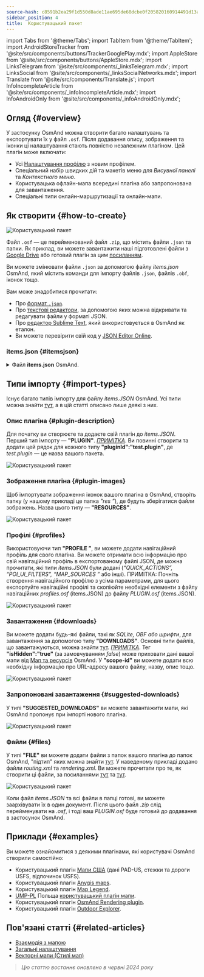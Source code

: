 ```yaml
---
source-hash: c8591b2ea29f1d550d8ade11ae695de68dcbe0f205820160914491d13a15b3ea
sidebar_position: 4
title:  Користувацький пакет
---
```

import Tabs from '@theme/Tabs';
import TabItem from '@theme/TabItem';
import AndroidStoreTracker from '@site/src/components/buttons/TrackerGooglePlay.mdx';
import AppleStore from '@site/src/components/buttons/AppleStore.mdx';
import LinksTelegram from '@site/src/components/_linksTelegram.mdx';
import LinksSocial from '@site/src/components/_linksSocialNetworks.mdx';
import Translate from '@site/src/components/Translate.js';
import InfoIncompleteArticle from '@site/src/components/_infoIncompleteArticle.mdx';
import InfoAndroidOnly from '@site/src/components/_infoAndroidOnly.mdx';



## Огляд {#overview}

У застосунку OsmAnd можна створити багато налаштувань та експортувати їх у файл `.osf`. Після додавання опису, зображення та іконки ці налаштування стають повністю незалежним плагіном. Цей плагін може включати:

- Усі [Налаштування профілю](../personal/profiles.md) з новим профілем.
- Спеціальний набір швидких дій та макетів меню для *Висувної панелі* та *Контекстного меню*.
- Користувацька офлайн-мапа всередині плагіна або запропонована для завантаження.
- Спеціальні типи онлайн-маршрутизації та онлайн-мапи.


## Як створити {#how-to-create}

![Користувацький пакет](@site/static/img/plugins/custom/1.jpg)

Файл `.osf` — це перейменований файл `.zip`, що містить файли `.json` та папки. Як приклад, ви можете завантажити наші підготовлені файли з [Google Drive](https://drive.google.com/drive/folders/1wDPGThkdRi9_3UrCKROgt49qi-1gM6jk?usp=sharing) або готовий плагін за цим [посиланням](https://drive.google.com/open?id=1efZ01uAIL27aTQLLoTl8KYH-ts_WSRSe).

Ви можете змінювати файли `.json` за допомогою файлу *items.json* OsmAnd, який містить команди для імпорту файлів `.json`, файлів `.obf`, іконок тощо.

Вам може знадобитися прочитати:

- Про [формат `.json`](https://en.wikipedia.org/wiki/JSON).
- Про [текстові редактори](https://en.wikipedia.org/wiki/List_of_text_editors), за допомогою яких можна відкривати та редагувати файли у форматі JSON.
- Про [редактор Sublime Text](https://en.wikipedia.org/wiki/Sublime_Text), який використовується в OsmAnd як еталон.
- Ви можете перевірити свій код у [JSON Editor Online](https://jsoneditoronline.org/).


### items.json {#itemsjson}

<details>
<summary> Файл <b>items.json</b> OsmAnd. </summary>

```
{
   "version":1,
   "items":[

      {
         "type":"PLUGIN",
         "pluginId":"test.plugin",
         "version" : 1,
         "icon": {
             "" : "@plugin-id.png"

         },
         "image": {
             "" :"@plugin-image.webp"
         },
         "name":{
            "":"Test Plugin",
            "ru":"Test Plugin: RU language"
         },
         "description":{
            "":"This package is a test package and displays test information.",
            "ru":"This package is a test package and displays test information. RU language."
         }
      },

      {
         "type":"RESOURCES",
         "pluginId":"test.plugin",
         "file":"res"
      },


      {
         "type":"DOWNLOADS",
         "pluginId":"test.plugin",
         "items":[
            {
               "path":"test",
               "name":{
                  "":"My offline maps",
                  "ru":"RU: My offline maps"
               },
               "icon":{
                  "":"ic_world_globe_dark"
               },
               "header-color":"#002E64",
               "description":{
                  "text":{
                     "":"This package is a collection of online and offline map sources of various types.",
                     "ru":"RU: This package is a collection of online and offline map sources of various types."
                  },
                  "button":[
                     {
                        "":"Telegram chat OsmAnd",
                        "url":"https:\/\/t.me\/OsmAndMaps"
                     }
                  ]
               }
            },
            {
               "scope-id":"offline-maps",
               "path":"test/Waterway",
               "header-color":"#002E64",
               "name":{
                  "":"Waterway",
                  "ru":"RU: waterway"
               },
               "icon":{
                  "":"ic_world_globe_dark"
               },
               "items":[
                  {
                     "name":{
                        "":"Offline Waterway map SA",
                        "ru":"RU: Offline Waterway map SA"
                     },
                     "filename":"waterway.obf.zip",
                     "type":"map",
                     "isHidden":"true",
                     "timestamp":1582994500,
                     "containerSize":28195301,
                     "contentSize":28195301,
                     "description":{
                        "text":{
                           "":"Zoom min: 0<br />Zoom max: 19<br />Countries: SA",
                           "ru":"RU: Zoom min: 0<br />Zoom max: 19<br />Countries: SA"
                        },
                        "image":[
                           "https://drive.google.com/uc?id=16HjUHsSWNgeQI0bmuup9ohpyrg6rWkHH&export=download"
                        ]
                     },
                     "downloadurl":"https://drive.google.com/uc?id=10iP2VZexHtHC0QLhACZ1QoEy-duNN5Wg&export=download",
                     "firstsubname":{
                        "":"Waterway",
                        "ru":"RU: Waterway"
                     },
                     "secondsubname":{
                        "":"",
                        "ru":""
                     }
                }
           ]
        }]
    },

      {
         "type":"PROFILE",
         "pluginId":"test.plugin",
         "file":"bicycle_test.json",
         "appMode":{
            "iconColor":"RED",
            "iconName":"ic_action_motorcycle_dark",
            "locIcon":"BENTLEY",
            "navIcon":"BENTLEY",
            "order":32,
            "parent":"bicycle",
            "stringKey":"bicycle_test",
            "userProfileName" : "Test Prof"
         },
         "prefs" : {
            "drawer_logo": { "" : "@logo.png"},
            "drawer_url" : { "" : "https://osmand.net"},
            "drawer_items" : { "hidden" : ["dashboard"], "order" : ["map_markers", "my_places", "search"] },
            "context_menu_items" : {},
            "configure_map_items" : {},
            "route_service":"OSMAND",
            "renderer":"test-rendering.render.xml",
            "routing_profile":"routing-test.xml/test-car"
        }
      },

      {
         "type":"FILE",
         "pluginId":"test.plugin",
         "subtype" : "rendering_style",
         "file":"\/rendering\/test-rendering.render.xml"
      },

      {
         "type":"FILE",
         "pluginId":"test.plugin",
         "subtype" : "routing_config",
         "file":"\/routing\/routing-test.xml"
      },

      {
         "type":"SUGGESTED_DOWNLOADS",
         "pluginId":"test.plugin",
         "comment-1" : "search-type are latlon (closest by latlon), worldregion (by boundaries if name matches worldRegion downloadName as we do for default types), by default natural order, limit finds first N elements",
         "comment-2" : "predefined scope-id are @type of indexes.xml map, srtm_map, road_map, wikimap, wikivoyage, hillshade, slope, fonts, voice, depth ",
         "comment-3" : "names filters ignore case by name.contains(filterName)",
         "items": [{
             "scope-id" : "test-downloads",
             "limit" : 1,
             "search-type" : "latlon"
         }, {
             "scope-id" : "road_map",
             "names" : [
                 "Poland_lesser-poland_europe_2.obf.zip", "netherlands_noord-holland_europe"]
         }, {
             "scope-id" : "wikimap",
             "search-type" : "worldregion"
         }]
      },

      {
         "type":"NAVIGATION_ICONS",
         "pluginId":"test.plugin",
         "items" : [{
            "locationIcon": {
                 "" : "@bentley-car.png"
            },
            "locationIconId": "BENTLEY",
            "navigationIcon": {
                 "" : "@bentley-car-moving.png"
            },
            "navigationIconId": "BENTLEY"
         }]
      },

      {
         "type":"QUICK_ACTIONS",
         "pluginId":"test.plugin",
         "items": [{
            "name": "Test quick action",
            "actionType": "osmbug.add",
            "params": "{\"dialog\":\"false\",\"message\":\"Message\"}"
          }]
      },

      {
         "type":"POI_UI_FILTERS",
         "pluginId":"test.plugin",
          "items": [{
                "name": "Test Search",
                "filterId": "test_search",
                "acceptedTypes": "{\"sustenance\":[\"bar\",\"alpine_hut\"]}"
            }]
      },

      {
         "type":"MAP_SOURCES",
         "pluginId":"test.plugin",
         "items": [{
            "sql": false,
            "name": "OsmAnd (test)",
            "minZoom": 1,
            "maxZoom": 19,
            "url": "https:\/\/tile.osmand.net\/hd\/{0}\/{1}\/{2}.png",
            "ellipsoid": false,
            "inverted_y": false,
            "timesupported": false,
            "expire": -1,
            "inversiveZoom": false,
            "ext": ".png",
            "tileSize": 512,
            "bitDensity": 8,
            "avgSize": 18000
        }]
      }
   ]
}

```

</details>


## Типи імпорту {#import-types}

Існує багато типів імпорту для файлу *items.JSON* OsmAnd. Усі типи можна знайти [тут](https://github.com/osmandapp/Osmand/blob/r3.7/OsmAnd/src/net/osmand/plus/settings/backend/SettingsHelper.java#L133), а в цій статті описано лише деякі з них.

### Опис плагіна {#plugin-description}

Для початку ви створюєте та додаєте свій плагін до *items.JSON*. Перший тип імпорту — **"PLUGIN"**.
   *<u>ПРИМІТКА</u>*. Ви повинні створити та додати цей рядок для кожного типу **"pluginId":"test.plugin"**, де *test.plugin* — це назва вашого пакета.

   ![Користувацький пакет](@site/static/img/plugins/custom/2.jpg)

### Зображення плагіна {#plugin-images}

Щоб імпортувати зображення іконок вашого плагіна в OsmAnd, створіть папку (у нашому прикладі це папка *"res ”*), де будуть зберігатися файли зображень. Назва цього типу — **"RESOURCES"**.

   ![Користувацький пакет](@site/static/img/plugins/custom/4.jpg)


### Профілі {#profiles}

Використовуючи тип **"PROFILE ”**, ви можете додати навігаційний профіль для свого плагіна. Ви можете отримати всю інформацію про свій навігаційний профіль в експортованому файлі JSON, де можна прочитати, які типи *items.JSON* були додані (*“QUICK_ACTIONS”, “POI_UI_FILTERS”, “MAP_SOURCES ”* або інші).
ПРИМІТКА: Почніть створення навігаційного профілю з усіма параметрами, для цього експортуйте навігаційні профілі та скопіюйте необхідні елементи з файлу навігаційних *profiles.osf* (items.JSON) до файлу *PLUGIN.osf* (items.JSON).

   ![Користувацький пакет](@site/static/img/plugins/custom/6.jpg)

### Завантаження {#downloads}

Ви можете додати будь-які файли, такі як *SQLite, OBF або шрифти*, для завантаження за допомогою типу **"DOWNLOADS"**. Основні типи файлів, що завантажуються, можна знайти [тут](https://github.com/osmandapp/Osmand/blob/master/OsmAnd/src/net/osmand/plus/download/DownloadActivityType.java#L33).
   *<u>ПРИМІТКА</u>*. Тег **"isHidden":"true"** (за замовчуванням *false*) може приховати дані вашої мапи від [Мап та ресурсів](../personal/maps-resources.md#local) OsmAnd. У **"scope-id"** ви можете додати всю необхідну інформацію про URL-адресу вашого файлу, назву, опис тощо.

   ![Користувацький пакет](@site/static/img/plugins/custom/3.jpg)

### Запропоновані завантаження {#suggested-downloads}

У типі **"SUGGESTED_DOWNLOADS"** ви можете завантажити мапи, які OsmAnd пропонує при імпорті нового плагіна.

   ![Користувацький пакет](@site/static/img/plugins/custom/7.jpg)

### Файли {#files}

У типі **"FILE"** ви можете додати файли з папок вашого плагіна до папок OsmAnd, "підтип" яких можна знайти [тут](https://github.com/osmandapp/Osmand/blob/r3.7/OsmAnd/src/net/osmand/plus/settings/backend/SettingsHelper.java#L1312). У наведеному прикладі додано файли *routing.xml* та *rendering.xml*. Ви можете прочитати про те, як створити ці файли, за посиланнями [тут](https://github.com/osmandapp/OsmAnd-resources/blob/master/routing/routing.xml) та [тут](https://github.com/osmandapp/OsmAnd-resources/tree/master/rendering_styles).

   ![Користувацький пакет](@site/static/img/plugins/custom/8.jpg)

Коли файл *items.JSON* та всі файли в папці готові, ви можете заархівувати їх в один документ. Після цього файл *.zip* слід перейменувати на *.osf*, і тоді ваш *PLUGIN.osf* буде готовий до додавання в застосунок OsmAnd.


## Приклади {#examples}

Ви можете ознайомитися з деякими плагінами, які користувачі OsmAnd створили самостійно:

 - Користувацький плагін [Мапи США](https://osmand.net/uploads/plugins/us.maps/2/us.maps-2.osf) (дані PAD-US, стежки та дороги USFS, відпочинок USFS).
 - Користувацький плагін [Anygis maps](https://osmand.net/uploads/plugins/ru.anygis.plugin/2/ru.anygis.plugin-2.osf).
 - Користувацький плагін [Map Legend](https://osmand.net/uploads/plugins/legend.plugin/1/legend.plugin-1.osf).
 - [UMP-PL](https://ump.waw.pl/) Польща [користувацький плагін мапи](https://osmand.net/uploads/plugins/UMP_map.plugin/1/UMP_map.plugin-1.osf).
 - Користувацький плагін [OsmAnd Rendering plugin](https://osmand.net/uploads/plugins/osmand.rendering.plugin/1/osmand.rendering.plugin-1.osf).
 - Користувацький плагін [Outdoor Explorer](https://osmand.net/uploads/plugins/outdoor-explorer.plugin/1/outdoor-explorer.plugin-1.osf).


## Пов'язані статті {#related-articles}

- [Взаємодія з мапою](../../user/map/interact-with-map.md)
- [Загальні налаштування](../../user/personal/global-settings.md)
- [Векторні мапи (Стилі мап)](../../user/map/vector-maps.md)

 > *Цю статтю востаннє оновлено в червні 2024 року*